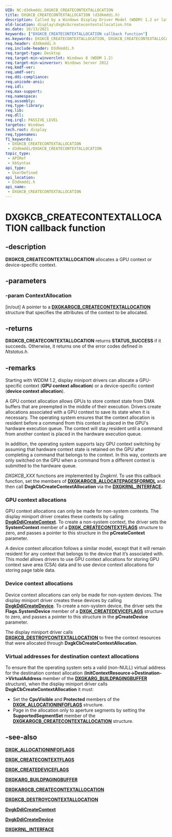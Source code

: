 ```yaml
---
UID: NC:d3dkmddi.DXGKCB_CREATECONTEXTALLOCATION
title: DXGKCB_CREATECONTEXTALLOCATION (d3dkmddi.h)
description: Called by a Windows Display Driver Model (WDDM) 1.2 or later display miniport driver to allocate a GPU context or device-specific context.
old-location: display\dxgkcbcreatecontextallocation.htm
ms.date: 10/13/2021
keywords: ["DXGKCB_CREATECONTEXTALLOCATION callback function"]
ms.keywords: DXGKCB_CREATECONTEXTALLOCATION, DXGKCB_CREATECONTEXTALLOCATION callback, DxgkCbCreateContextAllocation, DxgkCbCreateContextAllocation callback function [Display Devices], d3dkmddi/DxgkCbCreateContextAllocation, display.dxgkcbcreatecontextallocation
req.header: d3dkmddi.h
req.include-header: D3dkmddi.h
req.target-type: Desktop
req.target-min-winverclnt: Windows 8 (WDDM 1.2)
req.target-min-winversvr: Windows Server 2012
req.kmdf-ver: 
req.umdf-ver: 
req.ddi-compliance: 
req.unicode-ansi: 
req.idl: 
req.max-support: 
req.namespace: 
req.assembly: 
req.type-library: 
req.lib: 
req.dll: 
req.irql: PASSIVE_LEVEL
targetos: Windows
tech.root: display
req.typenames: 
f1_keywords:
 - DXGKCB_CREATECONTEXTALLOCATION
 - d3dkmddi/DXGKCB_CREATECONTEXTALLOCATION
topic_type:
 - APIRef
 - kbSyntax
api_type:
 - UserDefined
api_location:
 - D3dkmddi.h
api_name:
 - DXGKCB_CREATECONTEXTALLOCATION
---
```


# DXGKCB_CREATECONTEXTALLOCATION callback function

## -description

**DXGKCB_CREATECONTEXTALLOCATION** allocates a GPU context or device-specific context.

## -parameters

### -param ContextAllocation

[in/out] A pointer to a [**DXGKARGCB_CREATECONTEXTALLOCATION**](ns-d3dkmddi-_dxgkargcb_createcontextallocation.md) structure that specifies the attributes of the context to be allocated.

## -returns

**DXGKCB_CREATECONTEXTALLOCATION** returns **STATUS_SUCCESS** if it succeeds. Otherwise, it returns one of the error codes defined in *Ntstatus.h*.

## -remarks

Starting with WDDM 1.2, display miniport drivers can allocate a GPU-specific context (**GPU context allocation**) or a device-specific context (**device context allocation**).

A GPU context allocation allows GPUs to store context state from DMA buffers that are preempted in the middle of their execution. Drivers create allocations associated with a GPU context to save its state when it is necessary. The operating system ensures that the context allocation is resident before a command from this context is placed in the GPU's hardware execution queue. The context will stay resident until a command from another context is placed in the hardware execution queue.

In addition, the operating system supports lazy GPU context switching by assuming that hardware context state is retained on the GPU after completing a command that belongs to the context. In this way, contexts are only switched on the GPU when a command from a different context is submitted to the hardware queue.

*DXGKCB_XXX* functions are implemented by *Dxgkrnl*. To use this callback function, set the members of [**DXGKARGCB_ALLOCATEPAGESFORMDL**](ns-d3dkmddi-_dxgkargcb_allocatepagesformdl.md) and then call **DxgkCbCreateContextAllocation** via the [**DXGKRNL_INTERFACE**](../dispmprt/ns-dispmprt-_dxgkrnl_interface.md).

### GPU context allocations

GPU context allocations can only be made for non-system contexts. The display miniport driver creates these contexts by calling [**DxgkDdiCreateContext**](nc-d3dkmddi-dxgkddi_createcontext.md). To create a non-system context, the driver sets the **SystemContext** member of a [**DXGK_CREATECONTEXTFLAGS**](ns-d3dkmddi-_dxgk_createcontextflags.md) structure to zero, and passes a pointer to this structure in the **pCreateContext** parameter.

A device context allocation follows a similar model, except that it will remain resident for any context that belongs to the device that it’s associated with. This model allows drivers to use GPU context allocations for storing GPU context save area (CSA) data and to use device context allocations for storing page table data.

### Device context allocations

Device context allocations can only be made for non-system devices. The display miniport driver creates these devices by calling [**DxgkDdiCreateDevice**](nc-d3dkmddi-dxgkddi_createdevice.md). To create a non-system device, the driver sets the **Flags.SystemDevice** member of a [**DXGK_CREATEDEVICEFLAGS**](ns-d3dkmddi-_dxgk_createdeviceflags.md) structure to zero, and passes a pointer to this structure in the **pCreateDevice** parameter.

The display miniport driver calls [**DXGKCB_DESTROYCONTEXTALLOCATION**](nc-d3dkmddi-dxgkcb_destroycontextallocation.md) to free the context resources that were allocated through **DxgkCbCreateContextAllocation**.

### Virtual addresses for destination context allocations

To ensure that the operating system sets a valid (non-NULL) virtual address for the destination context allocation (**InitContextResource->Destination->VirtualAddress** member of the [**DXGKARG_BUILDPAGINGBUFFER**](ns-d3dkmddi-_dxgkarg_buildpagingbuffer.md) structure), when the display miniport driver calls **DxgkCbCreateContextAllocation** it must:

* Set the **CpuVisible** and **Protected** members of the [**DXGK_ALLOCATIONINFOFLAGS**](ns-d3dkmddi-_dxgk_allocationinfoflags.md) structure.
* Page in the allocation only to aperture segments by setting  the **SupportedSegmentSet** member of the [**DXGKARGCB_CREATECONTEXTALLOCATION**](d3dkmddi/ns-d3dkmddi-_dxgkargcb_createcontextallocation.md) structure.

## -see-also

[**DXGK_ALLOCATIONINFOFLAGS**](ns-d3dkmddi-_dxgk_allocationinfoflags.md)

[**DXGK_CREATECONTEXTFLAGS**](ns-d3dkmddi-_dxgk_createcontextflags.md)

[**DXGK_CREATEDEVICEFLAGS**](ns-d3dkmddi-_dxgk_createdeviceflags.md)

[**DXGKARG_BUILDPAGINGBUFFER**](ns-d3dkmddi-_dxgkarg_buildpagingbuffer.md)

[**DXGKARGCB_CREATECONTEXTALLOCATION**](ns-d3dkmddi-_dxgkargcb_createcontextallocation.md)

[**DXGKCB_DESTROYCONTEXTALLOCATION**](nc-d3dkmddi-dxgkcb_destroycontextallocation.md)

[**DxgkDdiCreateContext**](nc-d3dkmddi-dxgkddi_createcontext.md)

[**DxgkDdiCreateDevice**](nc-d3dkmddi-dxgkddi_createdevice.md)

[**DXGKRNL_INTERFACE**](../dispmprt/ns-dispmprt-_dxgkrnl_interface.md)
